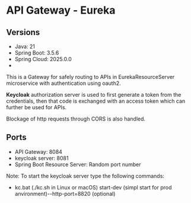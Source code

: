 # API Gateway - Eureka

## Versions
- Java: 21
- Spring Boot: 3.5.6
- Spring Cloud: 2025.0.0
- 

This is a Gateway for safely routing to APIs in EurekaResourceServer microservice with authentication using oauth2.

**Keycloak** authorization server is used to first generate a token from the credentials, then that code is exchanged with
an access token which can further be used for APIs.

Blockage of http requests through CORS is also handled.


## Ports
- API Gateway: 8084
- keycloak server: 8081
- Spring Boot Resource Server: Random port number

Note: To start the keycloak server type the following commands:
- kc.bat (./kc.sh in Linux or macOS) start-dev (simpl start for prod anvironment)--http-port=8820 (optional)
